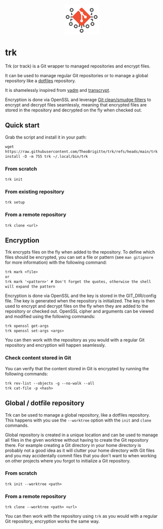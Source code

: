 <p align="center">
    <img src="assets/trk.jpg" alt="trk" height="100px">
</p>

# trk

Trk (or track) is a Git wrapper to managed repositories and encrypt files.

It can be used to manage regular Git repositories or to manage a global repository like a [dotfiles](https://wiki.archlinux.org/title/Dotfiles) repository.

It is shamelessly inspired from [yadm](https://github.com/yadm-dev/yadm) and [transcrypt](https://github.com/elasticdog/transcrypt).

Encryption is done via OpenSSL and leverage [Git clean/smudge filters](https://git-scm.com/book/ms/v2/Customizing-Git-Git-Attributes#filters_a) to encrypt and decrypt files seamlessly, meaning that encrypted files are stored in the repository and decrypted on the fly when checked out.

## Quick start

Grab the script and install it in your path:

```
wget https://raw.githubusercontent.com/TheoBrigitte/trk/refs/heads/main/trk
install -D -m 755 trk ~/.local/bin/trk
```

### From scratch

```
trk init
```

### From existing repository

```
trk setup
```

### From a remote repository

```
trk clone <url>
```

## Encryption

Trk encrypts files on the fly when added to the repository.
To define which files should be encrypted, you can set a file or pattern (see `man gitignore` for more information) with the following command:

```
trk mark <file>
or
trk mark '<pattern>' # Don't forget the quotes, otherwise the shell will expand the pattern
```

Encryption is done via OpenSSL and the key is stored in the GIT_DIR/config file. The key is generated when the repository is initialized. The key is then used to encrypt and decrypt files on the fly when they are added to the repository or checked out.
OpenSSL cipher and arguments can be viewed and modified using the following commands:

```
trk openssl get-args
trk openssl set-args <args>
```

You can then work with the repository as you would with a regular Git repository and encryption will happen seamlessly.

### Check content stored in Git

You can verify that the content stored in Git is encrypted by running the following commands:

```
trk rev-list --objects -g --no-walk --all
trk cat-file -p <hash>
```

## Global / dotfile repository

Trk can be used to manage a global repository, like a dotfiles repository. This happens with you use the `--worktree` option with the `init` and `clone` commands.

Global repository is created in a unique location and can be used to manage all files in the given worktree without having to create the Git repository there. For example creating a Git directory in your home directory is probably not a good idea as it will clutter your home directory with Git files and you may accidentally commit files that you don't want to when working on other projects where you forgot to initialize a Git repository.

### From scratch

```
trk init --worktree <path>
```

### From a remote repository

```
trk clone --worktree <path> <url>
```

You can then work with the repository using `trk` as you would with a regular Git repository, encryption works the same way.
